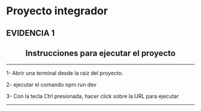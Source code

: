 # Proyecto integrador

<h2><strong>EVIDENCIA 1</strong></h2>

<div id="top"></div>

<div align="center">
<h2 align="center">Instrucciones para ejecutar el proyecto </h2>

<hr />
</div>

<div>

<p>1- Abrir una terminal desde la raíz del proyecto.</a></p>
<p>2- ejecutar el comando npm run dev</a></p>
<p>3- Con la tecla Ctrl presionada, hacer click sobre la URL para ejecutar</a></p>

<hr/>

</div>
